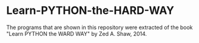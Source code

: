 # Learn-PYTHON-the-HARD-WAY
The programs that are shown in this repository were extracted of the book "Learn PYTHON the WARD WAY" by Zed A. Shaw, 2014.
